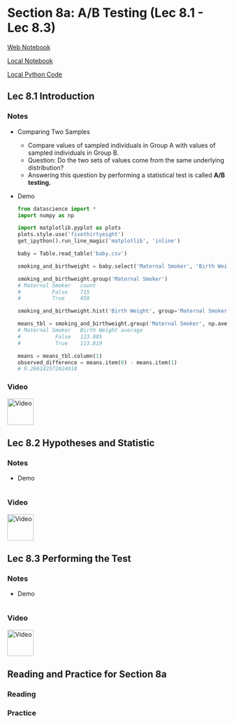 # Section 8a: A/B Testing (Lec 8.1 - Lec 8.3)

[Web Notebook](https://hub.data8x.berkeley.edu/user/59d217c894d11dbd21d2d37ef6ae9675/notebooks/materials-x18/lec/x18/2/lec8.ipynb)

[Local Notebook](./notebooks/lec8.ipynb)

[Local Python Code](./notebooks/lec8.py)

## Lec 8.1 Introduction

### Notes

+ Comparing Two Samples
    + Compare values of sampled individuals in Group A with values of sampled individuals in Group B.
    + Question: Do the two sets of values come from the same underlying distribution?
    + Answering this question by performing a statistical test is called __A/B testing.__

+ Demo
    ```python
    from datascience import *
    import numpy as np

    import matplotlib.pyplot as plots
    plots.style.use('fivethirtyeight')
    get_ipython().run_line_magic('matplotlib', 'inline')

    baby = Table.read_table('baby.csv')

    smoking_and_birthweight = baby.select('Maternal Smoker', 'Birth Weight')

    smoking_and_birthweight.group('Maternal Smoker')
    # Maternal Smoker	count
    #          False	715
    #          True	    459

    smoking_and_birthweight.hist('Birth Weight', group='Maternal Smoker')

    means_tbl = smoking_and_birthweight.group('Maternal Smoker', np.average)
    # Maternal Smoker	Birth Weight average
    #           False	123.085
    #           True	113.819

    means = means_tbl.column(1)
    observed_difference = means.item(0) - means.item(1)
    # 9.266142572024918
    ```

### Video

<a href="https://edx-video.net/BERD82FD2018-V002600_DTH.mp4" alt="Lec 8.1 Introduction" target="_blank">
  <img src="http://files.softicons.com/download/system-icons/windows-8-metro-invert-icons-by-dakirby309/png/64x64/Folders%20&%20OS/My%20Videos.png" alt="Video" width="60px"> 
</a>


## Lec 8.2 Hypotheses and Statistic

### Notes

+ Demo
    ```python

    ```

### Video

<a href="https://edx-video.net/BERD82FD2018-V002500_DTH.mp4" alt="Lec 8.2 Hypotheses and Statistic" target="_blank">
  <img src="http://files.softicons.com/download/system-icons/windows-8-metro-invert-icons-by-dakirby309/png/64x64/Folders%20&%20OS/My%20Videos.png" alt="Video" width="60px"> 
</a>


## Lec 8.3 Performing the Test

### Notes

+ Demo
    ```python

    ```

### Video

<a href="https://edx-video.net/BERD82FD2018-V002800_DTH.mp4" alt="Lec 8.3 Performing the Test" target="_blank">
  <img src="http://files.softicons.com/download/system-icons/windows-8-metro-invert-icons-by-dakirby309/png/64x64/Folders%20&%20OS/My%20Videos.png" alt="Video" width="60px"> 
</a>


## Reading and Practice for Section 8a

### Reading


### Practice



